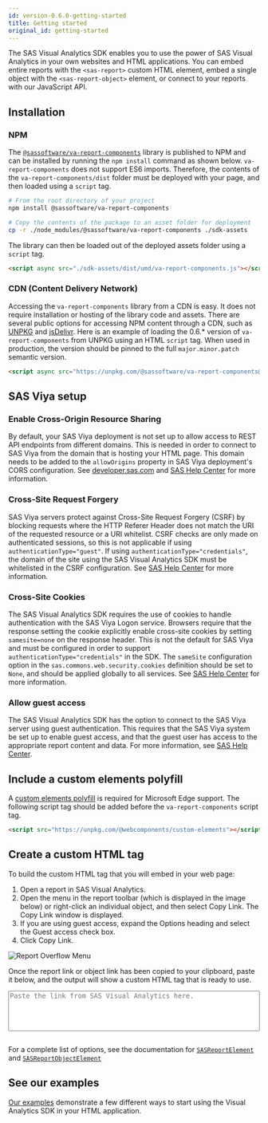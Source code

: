 ```yaml
---
id: version-0.6.0-getting-started
title: Getting started
original_id: getting-started
---
```


The SAS Visual Analytics SDK enables you to use the power of SAS Visual Analytics in your own websites and HTML applications.
You can embed entire reports with the `<sas-report>` custom HTML element, embed a single object with the
`<sas-report-object>` element, or connect to your reports with our JavaScript API.

## Installation

### NPM

The <a target="_blank" href="https://www.npmjs.com/package/@sassoftware/va-report-components">`@sassoftware/va-report-components`</a> library is published to NPM and can be installed by running the `npm install` command as shown below. `va-report-components` does not support ES6 imports. Therefore, the contents of the `va-report-components/dist` folder must be deployed with your page, and then loaded using a `script` tag.

```bash
# From the root directory of your project
npm install @sassoftware/va-report-components

# Copy the contents of the package to an asset folder for deployment
cp -r ./node_modules/@sassoftware/va-report-components ./sdk-assets
```

The library can then be loaded out of the deployed assets folder using a `script` tag.

```html
<script async src="./sdk-assets/dist/umd/va-report-components.js"></script>
```

### CDN (Content Delivery Network)

Accessing the `va-report-components` library from a CDN is easy. It does not require installation or
hosting of the library code and assets. There are several public options for accessing NPM content through a CDN, such
as <a target="_blank" href="https://unpkg.com/">UNPKG</a> and <a target="_blank" href="https://www.jsdelivr.com/">jsDelivr</a>. Here is an example of loading the 0.6.* version of `va-report-components` from UNPKG
using an HTML `script` tag. When used in production, the version should be pinned to the full `major.minor.patch` semantic version.

```html
<script async src="https://unpkg.com/@sassoftware/va-report-components@0.6/dist/umd/va-report-components.js"></script>
```

## SAS Viya setup

### Enable Cross-Origin Resource Sharing

By default, your SAS Viya deployment is not set up to allow access to REST API endpoints from different domains. This is
needed in order to connect to SAS Viya from the domain that is hosting your HTML page. This domain needs to be added to the
`allowOrigins` property in SAS Viya deployment's CORS configuration. See
<a target="_blank" href="https://developer.sas.com/reference/cors/">developer.sas.com</a> and
<a target="_blank" href="https://documentation.sas.com/?cdcId=calcdc&cdcVersion=3.5&docsetId=calauthmdl&docsetTarget=n1pkgyrtk8bp4zn1d0v1ln4869og.htm#p04ifnaixhf85in1xo7zrr2fgimf">SAS Help Center</a> for more information.

### Cross-Site Request Forgery

SAS Viya servers protect against Cross-Site Request Forgery (CSRF) by blocking requests where the HTTP Referer Header does not match the URI of the requested resource or a URI whitelist. CSRF checks are only made on authenticated sessions, so this is not applicable if using `authenticationType="guest"`. If using `authenticationType="credentials"`, the domain of the site using the SAS Visual Analytics SDK must be whitelisted in the CSRF configuration.  See <a target="_blank" href="https://documentation.sas.com/?cdcId=calcdc&cdcVersion=3.5&docsetId=calconfig&docsetTarget=n08030sasconfiguration0admin.htm#n0nf0wwa3p7mjhn11926x4k9gl72">SAS Help Center</a> for more information.

### Cross-Site Cookies

The SAS Visual Analytics SDK requires the use of cookies to handle authentication with the SAS Viya Logon service. Browsers require that the response setting the cookie explicitly enable cross-site cookies by setting `samesite=none` on the response header. This is not the default for SAS Viya and must be configured in order to support `authenticationType="credentials"` in the SDK. The `sameSite` configuration option in the `sas.commons.web.security.cookies` definition should be set to `None`, and should be applied globally to all services. See <a target="_blank" href="https://documentation.sas.com/?cdcId=calcdc&cdcVersion=3.5&docsetId=calconfig&docsetTarget=n08030sasconfiguration0admin.htm#p18obwsyh87dc7n18hvyxa1t8zjs">SAS Help Center</a> for more information.

### Allow guest access

The SAS Visual Analytics SDK has the option to connect to the SAS Viya server using guest authentication. This requires that the SAS Viya system be
set up to enable guest access, and that the guest user has access to the appropriate report content and data. For more information, see 
<a target="_blank" href="https://documentation.sas.com/?cdcId=calcdc&cdcVersion=3.5&docsetId=calauthmdl&docsetTarget=n067qoyrgu1yohn19nq4ehy8o0b3.htm#p04ifnaixhf85in1xo7zrr2fgimf">SAS Help Center</a>.

## Include a custom elements polyfill

A <a target="_blank" href="https://www.npmjs.com/package/@webcomponents/custom-elements">custom elements polyfill</a> is required for Microsoft Edge support. The following script tag should be added before the `va-report-components` script tag.

```html
<script src="https://unpkg.com/@webcomponents/custom-elements"></script>
```

## Create a custom HTML tag

To build the custom HTML tag that you will embed in your web page:

1. Open a report in SAS Visual Analytics.
1. Open the menu in the report toolbar (which is displayed in the image below) or right-click an individual object, and then select Copy Link. The Copy Link window is displayed.
1. If you are using guest access, expand the Options heading and select the Guest access check box.
1. Click Copy Link.

![Report Overflow Menu](assets/report-overflow-menu.png)

Once the report link or object link has been copied to your clipboard, paste it below, and the output will show a custom HTML
tag that is ready to use.

<link rel="stylesheet" href="/sdk/va/css/copy-link-translator.css">
<form>
  <textarea id="vdk-slt-input"
    rows="5"
    style="resize: none; width: 100%;"
    placeholder="Paste the link from SAS Visual Analytics here."
    aria-label="Paste the link from SAS Visual Analytics here."
  ></textarea>
  <pre><code id="vdk-slt-output" class="hljs" data-hide="true"></code></pre>
</form>
<script type="module" src="/sdk/va/js/copy-link-translator.js"></script>

For a complete list of options, see the documentation for [`SASReportElement`](api/SASReportElement.md) and
[`SASReportObjectElement`](api/SASReportObjectElement.md)

## See our examples

<a target="_blank" href="https://github.com/sassoftware/visual-analytics-sdk/tree/master/examples">Our examples</a> demonstrate a few different
ways to start using the Visual Analytics SDK in your HTML application.
